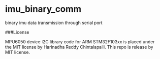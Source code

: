 imu_binary_comm
===============

binary imu data transmission through serial port

###License

MPU6050 device I2C library code for ARM STM32F103xx is placed under the MIT license by Harinadha Reddy Chintalapalli.
This repo is release by MIT license.
